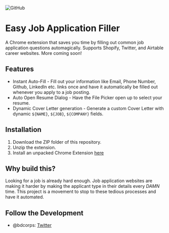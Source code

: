 ![GitHub](https://img.shields.io/github/license/bdcorps/easy-job-application-filler-extension)
# Easy Job Application Filler
A Chrome extension that saves you time by filling out common job application questions automagically.
Supports Shopify, Twitter, and Airtable career websites. More coming soon! 

## Features
- Instant Auto-Fill - Fill out your information like Email, Phone Number, Github, LinkedIn etc. links once and have it automatically be filled out whenever you apply to a job posting.
- Auto Open Resume Dialog - Have the File Picker open up to select your resume.
- Dynamic Cover Letter generation - Generate a custom Cover Letter with dynamic `${NAME}`, `${JOB}`, `${COMPANY}` fields.

## Installation
1. Download the ZIP folder of this repository.
2. Unzip the extension. 
3. Install an unpacked Chrome Extension [here](https://webkul.com/blog/how-to-install-the-unpacked-extension-in-chrome/)

## Why build this?
Looking for a job is already hard enough. Job application websites are making it harder by making the applicant type in their details every *DAMN* time. This project is a movement to stop to these tedious processes and have it automated. 

## Follow the Development
- @bdcorps: [Twitter](https://twitter.com/sssaini_)
